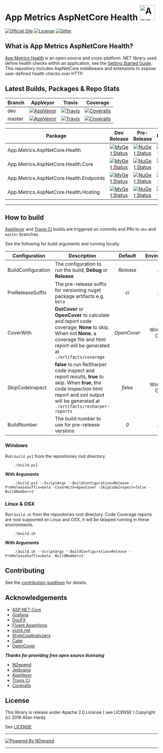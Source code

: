 # App Metrics AspNetCore Health <img src="http://app-metrics.io/logo.png" alt="App Metrics" width="50px"/> 
[![Official Site](https://img.shields.io/badge/site-appmetrics-blue.svg?style=flat-square)](http://app-metrics.io/getting-started/intro.html) [![License](https://img.shields.io/badge/License-Apache%202.0-blue.svg?style=flat-square)](https://opensource.org/licenses/Apache-2.0) [![Gitter](https://badges.gitter.im/Join%20Chat.svg)](https://gitter.im/app-metrics/Lobby?utm_source=badge&utm_medium=badge&utm_campaign=pr-badge&utm_content=badge)

## What is App Metrics AspNetCore Health?

[App Metrics Health](https://github.com/AppMetrics/Health) is an open-source and cross-platform .NET library used define health checks within an application, see the [Getting Started Guide](http://app-metrics.io/getting-started/health-checks/index.html). This repository includes AspNetCore middleware and extensions to expose user-defined health checks over HTTP.

## Latest Builds, Packages & Repo Stats

|Branch|AppVeyor|Travis|Coverage|
|------|:--------:|:--------:|:--------:|
|dev|[![AppVeyor](https://img.shields.io/appveyor/ci/alhardy/aspnetcorehealth/dev.svg?style=flat-square&label=appveyor%20build)](https://ci.appveyor.com/project/alhardy/aspnetcorehealth/branch/dev)|[![Travis](https://img.shields.io/travis/alhardy/health/dev.svg?style=flat-square&label=travis%20build)](https://travis-ci.org/alhardy/aspnetcorehealth)|[![Coveralls](https://img.shields.io/coveralls/AppMetrics/AspNetCoreHealth/dev.svg?style=flat-square)](https://coveralls.io/github/AppMetrics/AspNetCoreHealth?branch=dev)
|master|[![AppVeyor](https://img.shields.io/appveyor/ci/alhardy/health/master.svg?style=flat-square&label=appveyor%20build)](https://ci.appveyor.com/project/alhardy/aspnetcorehealth/branch/master)| [![Travis](https://img.shields.io/travis/alhardy/health/master.svg?style=flat-square&label=travis%20build)](https://travis-ci.org/alhardy/aspnetcorehealth)| [![Coveralls](https://img.shields.io/coveralls/AppMetrics/AspNetCoreHealth/master.svg?style=flat-square)](https://coveralls.io/github/AppMetrics/AspNetCoreHealth?branch=master)|

|Package|Dev Release|Pre-Release|Release|
|------|:--------:|:--------:|:--------:|
|App.Metrics.AspNetCore.Health|[![MyGet Status](https://img.shields.io/myget/appmetrics/v/App.Metrics.AspNetCore.Health.svg?style=flat-square)](https://www.myget.org/feed/appmetrics/package/nuget/App.Metrics.AspNetCore.Health)|[![NuGet Status](https://img.shields.io/nuget/vpre/App.Metrics.AspNetCore.Health.svg?style=flat-square)](https://www.nuget.org/packages/App.Metrics.AspNetCore.Health/)|[![NuGet Status](https://img.shields.io/nuget/v/App.Metrics.AspNetCore.Health.svg?style=flat-square)](https://www.nuget.org/packages/App.Metrics.AspNetCore.Health/)
|App.Metrics.AspNetCore.Health.Core|[![MyGet Status](https://img.shields.io/myget/appmetrics/v/App.Metrics.AspNetCore.Health.Core.svg?style=flat-square)](https://www.myget.org/feed/appmetrics/package/nuget/App.Metrics.AspNetCore.Health.Core)|[![NuGet Status](https://img.shields.io/nuget/vpre/App.Metrics.AspNetCore.Health.Core.svg?style=flat-square)](https://www.nuget.org/packages/App.Metrics.AspNetCore.Health.Core/)|[![NuGet Status](https://img.shields.io/nuget/v/App.Metrics.AspNetCore.Health.Core.svg?style=flat-square)](https://www.nuget.org/packages/App.Metrics.AspNetCore.Health.Core/)
|App.Metrics.AspNetCore.Health.Endpoints|[![MyGet Status](https://img.shields.io/myget/appmetrics/v/App.Metrics.AspNetCore.Health.Endpoints.svg?style=flat-square)](https://www.myget.org/feed/appmetrics/package/nuget/App.Metrics.AspNetCore.Health.Endpoints)|[![NuGet Status](https://img.shields.io/nuget/vpre/App.Metrics.AspNetCore.Health.Endpoints.svg?style=flat-square)](https://www.nuget.org/packages/App.Metrics.AspNetCore.Health.Endpoints/)|[![NuGet Status](https://img.shields.io/nuget/v/App.Metrics.AspNetCore.Health.Endpoints.svg?style=flat-square)](https://www.nuget.org/packages/App.Metrics.AspNetCore.Health.Endpoints/)
|App.Metrics.AspNetCore.Health.Hosting|[![MyGet Status](https://img.shields.io/myget/appmetrics/v/App.Metrics.AspNetCore.Health.Hosting.svg?style=flat-square)](https://www.myget.org/feed/appmetrics/package/nuget/App.Metrics.AspNetCore.Health.Hosting)|[![NuGet Status](https://img.shields.io/nuget/vpre/App.Metrics.AspNetCore.Health.Hosting.svg?style=flat-square)](https://www.nuget.org/packages/App.Metrics.AspNetCore.Health.Hosting/)|[![NuGet Status](https://img.shields.io/nuget/v/App.Metrics.AspNetCore.Health.Hosting.svg?style=flat-square)](https://www.nuget.org/packages/App.Metrics.AspNetCore.Health.Hosting/)

----------

## How to build

[AppVeyor](https://ci.appveyor.com/project/alhardy/health/branch/master) and [Travis CI](https://travis-ci.org/alhardy/health) builds are triggered on commits and PRs to `dev` and `master` branches.

See the following for build arguments and running locally.

|Configuration|Description|Default|Environment|Required|
|------|--------|:--------:|:--------:|:--------:|
|BuildConfiguration|The configuration to run the build, **Debug** or **Release** |*Release*|All|Optional|
|PreReleaseSuffix|The pre-release suffix for versioning nuget package artifacts e.g. `beta`|*ci*|All|Optional|
|CoverWith|**DotCover** or **OpenCover** to calculate and report code coverage, **None** to skip. When not **None**, a coverage file and html report will be generated at `./artifacts/coverage`|*OpenCover*|Windows Only|Optional|
|SkipCodeInspect|**false** to run ReSharper code inspect and report results, **true** to skip. When **true**, the code inspection html report and xml output will be generated at `./artifacts/resharper-reports`|*false*|Windows Only|Optional|
|BuildNumber|The build number to use for pre-release versions|*0*|All|Optional|


### Windows

Run `build.ps1` from the repositories root directory.

```
	.\build.ps1
```

**With Arguments**

```
	.\build.ps1 --ScriptArgs '-BuildConfiguration=Release -PreReleaseSuffix=beta -CoverWith=OpenCover -SkipCodeInspect=false -BuildNumber=1'
```

### Linux & OSX

Run `build.sh` from the repositories root directory. Code Coverage reports are now supported on Linux and OSX, it will be skipped running in these environments.

```
	.\build.sh
```

**With Arguments**


```
	.\build.sh --ScriptArgs '-BuildConfiguration=Release -PreReleaseSuffix=beta -BuildNumber=1'
```

## Contributing

See the [contribution guidlines](CONTRIBUTING.md) for details.

## Acknowledgements

* [ASP.NET Core](https://github.com/aspnet)
* [Grafana](https://grafana.com/)
* [DocFX](https://dotnet.github.io/docfx/)
* [Fluent Assertions](http://www.fluentassertions.com/)
* [xUnit.net](https://xunit.github.io/)
* [StyleCopAnalyzers](https://github.com/DotNetAnalyzers/StyleCopAnalyzers)
* [Cake](https://github.com/cake-build/cake)
* [OpenCover](https://github.com/OpenCover/opencover)

***Thanks for providing free open source licensing***

* [NDepend](http://www.ndepend.com/) 
* [Jetbrains](https://www.jetbrains.com/dotnet/) 
* [AppVeyor](https://www.appveyor.com/)
* [Travis CI](https://travis-ci.org/)
* [Coveralls](https://coveralls.io/)

## License

This library is release under Apache 2.0 License ( see LICENSE ) Copyright (c) 2016 Allan Hardy

See [LICENSE](https://github.com/alhardy/AppMetrics/blob/dev/LICENSE)

----------
[![Powered By NDepend](https://github.com/alhardy/AppMetrics.DocFx/blob/master/images/PoweredByNDepend.png)](http://www.ndepend.com/)

----------
